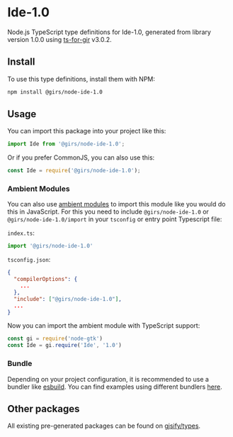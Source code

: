 
# Ide-1.0

Node.js TypeScript type definitions for Ide-1.0, generated from library version 1.0.0 using [ts-for-gir](https://github.com/gjsify/ts-for-gir) v3.0.2.


## Install

To use this type definitions, install them with NPM:
```bash
npm install @girs/node-ide-1.0
```

## Usage

You can import this package into your project like this:
```ts
import Ide from '@girs/node-ide-1.0';
```

Or if you prefer CommonJS, you can also use this:
```ts
const Ide = require('@girs/node-ide-1.0');
```

### Ambient Modules

You can also use [ambient modules](https://github.com/gjsify/ts-for-gir/tree/main/packages/cli#ambient-modules) to import this module like you would do this in JavaScript.
For this you need to include `@girs/node-ide-1.0` or `@girs/node-ide-1.0/import` in your `tsconfig` or entry point Typescript file:

`index.ts`:
```ts
import '@girs/node-ide-1.0'
```

`tsconfig.json`:
```json
{
  "compilerOptions": {
    ...
  },
  "include": ["@girs/node-ide-1.0"],
  ...
}
```

Now you can import the ambient module with TypeScript support: 

```ts
const gi = require('node-gtk')
const Ide = gi.require('Ide', '1.0')
```


### Bundle

Depending on your project configuration, it is recommended to use a bundler like [esbuild](https://esbuild.github.io/). You can find examples using different bundlers [here](https://github.com/gjsify/ts-for-gir/tree/main/examples).

## Other packages

All existing pre-generated packages can be found on [gjsify/types](https://github.com/gjsify/types).

